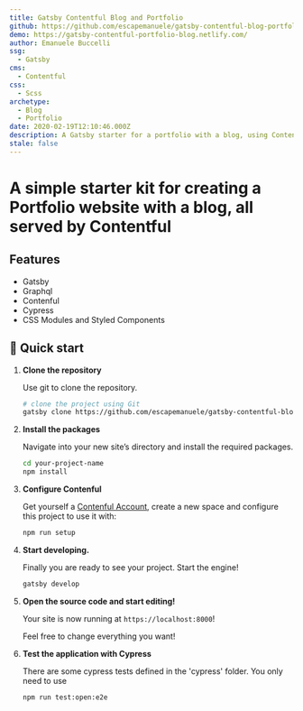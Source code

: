 ```yaml
---
title: Gatsby Contentful Blog and Portfolio
github: https://github.com/escapemanuele/gatsby-contentful-blog-portfolio
demo: https://gatsby-contentful-portfolio-blog.netlify.com/
author: Emanuele Buccelli
ssg:
  - Gatsby
cms:
  - Contentful
css:
  - Scss
archetype:
  - Blog
  - Portfolio
date: 2020-02-19T12:10:46.000Z
description: A Gatsby starter for a portfolio with a blog, using Contentful as the CMS
stale: false
---
```


# A simple starter kit for creating a Portfolio website with a blog, all served by Contentful

## Features

- Gatsby
- Graphql
- Contenful
- Cypress
- CSS Modules and Styled Components

## 🚀 Quick start

1.  **Clone the repository**

    Use git to clone the repository.

    ```sh
    # clone the project using Git
    gatsby clone https://github.com/escapemanuele/gatsby-contentful-blog-portfolio  your-project-name
    ```

2.  **Install the packages**

    Navigate into your new site’s directory and install the required packages.

    ```sh
    cd your-project-name
    npm install
    ```

3.  **Configure Contenful**

    Get yourself a [Contenful Account](https://www.contentful.com/), create a new space and configure this project to use it with:

    ```sh
    npm run setup
    ```

4.  **Start developing.**

    Finally you are ready to see your project. Start the engine!

    ```sh
    gatsby develop
    ```

5.  **Open the source code and start editing!**

    Your site is now running at `https://localhost:8000`!

    Feel free to change everything you want!
    
6.  **Test the application with Cypress**

    There are some cypress tests defined in the 'cypress' folder.
    You only need to use
     ```sh
    npm run test:open:e2e
    ```
